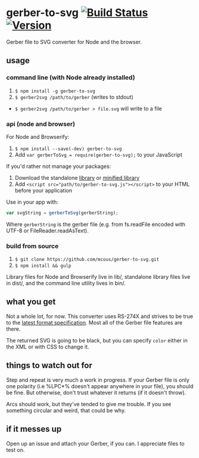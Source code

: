 # gerber-to-svg [![Build Status](http://img.shields.io/travis/mcous/gerber-to-svg.svg?style=flat)](https://travis-ci.org/mcous/gerber-to-svg) [![Version](http://img.shields.io/npm/v/gerber-to-svg.svg?style=flat)](https://www.npmjs.org/package/gerber-to-svg)
Gerber file to SVG converter for Node and the browser.

## usage
### command line (with Node already installed)
1. `$ npm install -g gerber-to-svg`
2. `$ gerber2svg /path/to/gerber` (writes to stdout)
  * `$ gerber2svg /path/to/gerber > file.svg` will write to a file

### api (node and browser)

For Node and Browserify:

1. `$ npm install --save(-dev) gerber-to-svg`
2. Add `var gerberToSvg = require(gerber-to-svg);` to your JavaScript

If you'd rather not manage your packages:

1. Download the standalone [library](https://github.com/mcous/gerber-to-svg/releases/download/v0.0.6-alpha/gerber-to-svg.js) or [minified library](https://github.com/mcous/gerber-to-svg/releases/download/v0.0.6-alpha/gerber-to-svg.min.js)
2. Add `<script src="path/to/gerber-to-svg.js"></script>` to your HTML before your application

Use in your app with:
``` javascript
var svgString = gerberToSvg(gerberString);
```
Where `gerberString` is the gerber file (e.g. from fs.readFile encoded with UTF-8 or FileReader.readAsText).

### build from source

1. `$ git clone https://github.com/mcous/gerber-to-svg.git`
2. `$ npm install && gulp`

Library files for Node and Browserify live in lib/, standalone library files live in dist/, and the command line utility lives in bin/.

## what you get
Not a whole lot, for now. This converter uses RS-274X and strives to be true to the [latest format specification](http://www.ucamco.com/files/downloads/file/81/the_gerber_file_format_specification.pdf?d69271f6602e26ab2474ad625fe40c97). Most all of the Gerber file features are there.

The returned SVG is going to be black, but you can specify `color` either in the XML or with CSS to change it.

## things to watch out for
Step and repeat is very much a work in progress. If your Gerber file is only one polarity (i.e %LPC*% doesn't appear anywhere in your file), you should be fine. But otherwise, don't trust whatever it returns (if it doesn't throw).

Arcs should work, but they've tended to give me trouble. If you see something circular and weird, that could be why.

## if it messes up
Open up an issue and attach your Gerber, if you can. I appreciate files to test on.
